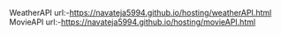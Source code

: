 WeatherAPI url:-https://navateja5994.github.io/hosting/weatherAPI.html
MovieAPI url:-https://navateja5994.github.io/hosting/movieAPI.html
